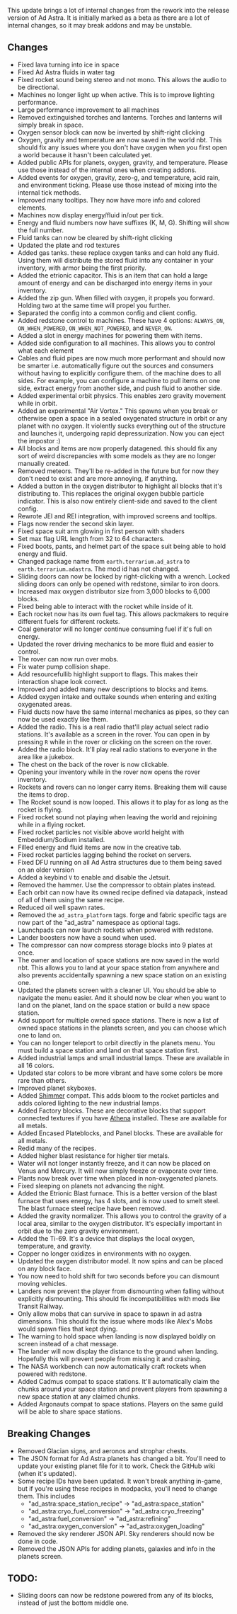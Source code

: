 This update brings a lot of internal changes from the rework into the release version of Ad Astra.
It is initially marked as a beta as there are a lot of internal changes, so it may break addons and
may be unstable.

## Changes
- Fixed lava turning into ice in space
- Fixed Ad Astra fluids in water tag
- Fixed rocket sound being stereo and not mono. This allows the audio to be directional.
- Machines no longer light up when active. This is to improve lighting performance.
- Large performance improvement to all machines
- Removed extinguished torches and lanterns. Torches and lanterns will simply break in space.
- Oxygen sensor block can now be inverted by shift-right clicking
- Oxygen, gravity and temperature are now saved in the world nbt. This should fix any issues where you don't have
  oxygen when you first open a world because it hasn't been calculated yet.
- Added public APIs for planets, oxygen, gravity, and temperature. Please use those instead of the internal ones
  when creating addons.
- Added events for oxygen, gravity, zero-g, and temperature, acid rain, and environment ticking. Please use those instead of mixing into the internal
tick methods.
- Improved many tooltips. They now have more info and colored elements.
- Machines now display energy/fluid in/out per tick.
- Energy and fluid numbers now have suffixes (K, M, G). Shifting will show the full number.
- Fluid tanks can now be cleared by shift-right clicking
- Updated the plate and rod textures
- Added gas tanks. these replace oxygen tanks and can hold any fluid. Using them will distribute the
  stored fluid into any container in your inventory, with armor being the first priority.
- Added the etrionic capacitor. This is an item that can hold a large amount of energy and can be discharged
into energy items in your inventory.
- Added the zip gun. When filled with oxygen, it propels you forward. Holding two at the same time will propel you
  further.
- Separated the config into a common config and client config.
- Added redstone control to machines. These have 4 options: `ALWAYS_ON`, `ON_WHEN_POWERED`,
  `ON_WHEN_NOT_POWERED`, and `NEVER_ON`.
- Added a slot in energy machines for powering them with items.
- Added side configuration to all machines. This allows you to control what each element
- Cables and fluid pipes are now much more performant and should now be smarter i.e. automatically
  figure out the sources and consumers without having to explicitly configure them.
of the machine does to all sides. For example, you can configure a machine to pull items on
one side, extract energy from another side, and push fluid to another side.
- Added experimental orbit physics. This enables zero gravity movement while in orbit.
- Added an experimental "Air Vortex." This spawns when you break or otherwise open a space in
a sealed oxygenated structure in orbit or any planet with no oxygen. It violently sucks
everything out of the structure and launches it, undergoing rapid depressurization.
Now you can eject the impostor :)
- All blocks and items are now properly datagened. this should fix any sort of weird discrepancies
with some models as they are no longer manually created.
- Removed meteors. They'll be re-added in the future but for now they don't need to exist and are more annoying, if anything.
- Added a button in the oxygen distributor to highlight all blocks that it's distributing to.
This replaces the original oxygen bubble particle indicator. This is also now entirely
client-side and saved to the client config.
- Rewrote JEI and REI integration, with improved screens and tooltips.
- Flags now render the second skin layer.
- Fixed space suit arm glowing in first person with shaders
- Set max flag URL length from 32 to 64 characters.
- Fixed boots, pants, and helmet part of the space suit being able to hold energy and fluid.
- Changed package name from `earth.terrarium.ad_astra` to `earth.terrarium.adastra`. The mod id has not changed.
- Sliding doors can now be locked by right-clicking with a wrench. Locked sliding doors
can only be opened with redstone, similar to iron doors.
- Increased max oxygen distributor size from 3,000 blocks to 6,000 blocks.
- Fixed being able to interact with the rocket while inside of it.
- Each rocket now has its own fuel tag. This allows packmakers to require different fuels for different rockets.
- Coal generator will no longer continue consuming fuel if it's full on energy.
- Updated the rover driving mechanics to be more fluid and easier to control.
- The rover can now run over mobs.
- Fix water pump collision shape.
- Add resourcefullib highlight support to flags. This makes their interaction shape look correct.
- Improved and added many new descriptions to blocks and items.
- Added oxygen intake and outtake sounds when entering and exiting oxygenated areas.
- Fluid ducts now have the same internal mechanics as pipes, so they can now be used exactly like them.
- Added the radio. This is a real radio that'll play actual select radio stations. It's available as a
screen in the rover. You can open in by pressing `R` while in the rover or clicking on the screen on the rover.
- Added the radio block. It'll play real radio stations to everyone in the area like a jukebox.
- The chest on the back of the rover is now clickable.
- Opening your inventory while in the rover now opens the rover inventory.
- Rockets and rovers can no longer carry items. Breaking them will cause the items to drop.
- The Rocket sound is now looped. This allows it to play for as long as the rocket is flying.
- Fixed rocket sound not playing when leaving the world and rejoining while in a flying rocket.
- Fixed rocket particles not visible above world height with Embeddium/Sodium installed.
- Filled energy and fluid items are now in the creative tab.
- Fixed rocket particles lagging behind the rocket on servers.
- Fixed DFU running on all Ad Astra structures due to them being saved on an older version
- Added a keybind `V` to enable and disable the Jetsuit.
- Removed the hammer. Use the compressor to obtain plates instead.
- Each orbit can now have its owned recipe defined via datapack, instead of all of them using the same recipe.
- Reduced oil well spawn rates.
- Removed the `ad_astra_platform` tags. forge and fabric specific tags are now part of the "ad_astra" namespace as optional tags.
- Launchpads can now launch rockets when powered with redstone.
- Lander boosters now have a sound when used.
- The compressor can now compress storage blocks into 9 plates at once.
- The owner and location of space stations are now saved in the world nbt. This allows
you to land at your space station from anywhere and also prevents accidentally spawning
a new space station on an existing one.
- Updated the planets screen with a cleaner UI. You should be able to navigate the menu easier. And it 
should now be clear when you want to land on the planet, land on the space station or build a new space station.
- Add support for multiple owned space stations. There is now a list of owned space stations in the planets screen,
and you can choose which one to land on.
- You can no longer teleport to orbit directly in the planets menu.
You must build a space station and land on that space station first.
- Added industrial lamps and small industrial lamps. These are available in all 16 colors.
- Updated star colors to be more vibrant and have some colors be more rare than others.
- Improved planet skyboxes.
- Added [Shimmer](https://modrinth.com/mod/shimmer!) compat. This adds bloom to the rocket particles and adds colored lighting to the new industrial lamps.
- Added Factory blocks. These are decorative blocks that support connected textures if you have [Athena](https://modrinth.com/mod/athena-ctm) installed.
These are available for all metals.
- Added Encased Plateblocks, and Panel blocks. These are available for all metals.
- Redid many of the recipes.
- Added higher blast resistance for higher tier metals.
- Water will not longer instantly freeze, and it can now be placed on Venus and Mercury. It will now
simply freeze or evaporate over time.
- Plants now break over time when placed in non-oxygenated planets.
- Fixed sleeping on planets not advancing the night.
- Added the Etrionic Blast furnace. This is a better version of the blast furnace that uses energy, has 4 slots, and is now used
to smelt steel. The blast furnace steel recipe have been removed.
- Added the gravity normalizer. This allows you to control the gravity of a local area, similar
to the oxygen distributor. It's especially important in orbit due to the zero gravity environment.
- Added the Ti-69. It's a device that displays the local oxygen, temperature, and gravity.
- Copper no longer oxidizes in environments with no oxygen.
- Updated the oxygen distributor model. It now spins and can be placed on any block face.
- You now need to hold shift for two seconds before you can dismount moving vehicles.
- Landers now prevent the player from dismounting when falling without explicitly dismounting. This should fix
incompatibilities with mods like Transit Railway.
- Only allow mobs that can survive in space to spawn in ad astra dimensions. This should fix
the issue where mods like Alex's Mobs would spawn flies that kept dying.
- The warning to hold space when landing is now displayed boldly on screen instead of a chat message.
- The lander will now display the distance to the ground when landing.
Hopefully this will prevent people from missing it and crashing.
- The NASA workbench can now automatically craft rockets when powered with redstone.
- Added Cadmus compat to space stations. It'll automatically claim the chunks around your space station
and prevent players from spawning a new space station at any claimed chunks. 
- Added Argonauts compat to space stations. Players on the same guild will be
able to share space stations.

## Breaking Changes
- Removed Glacian signs, and aeronos and strophar chests.
- The JSON format for Ad Astra planets has changed a bit. You'll need
to update your existing planet file for it to work. Check the GitHub wiki (when it's updated).
- Some recipe IDs have been updated. It won't break anything in-game, but 
if you're using these recipes in modpacks, you'll need to change them. This includes 
  - "ad_astra:space_station_recipe" -> "ad_astra:space_station"
  - "ad_astra:cryo_fuel_conversion" -> "ad_astra:cryo_freezing"
  - "ad_astra:fuel_conversion" -> "ad_astra:refining"
  - "ad_astra:oxygen_conversion" -> "ad_astra:oxygen_loading"
- Removed the sky renderer JSON API. Sky renderers should now be done in code.
- Removed the JSON APIs for adding planets, galaxies and info in the planets screen.

## TODO:
- Sliding doors can now be redstone powered from any of its blocks, instead of just the bottom middle one.
